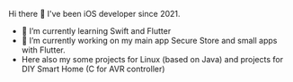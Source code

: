 Hi there 👋
I've been iOS developer since 2021.

- 🌱 I’m currently learning Swift and Flutter
- 🔭 I’m currently working on my main app Secure Store and small apps with Flutter.
- Here also my some projects for Linux (based on Java) and projects for DIY Smart Home (C for AVR controller)


<!--
**ProstoMC/ProstoMC** is a ✨ _special_ ✨ repository because its `README.md` (this file) appears on your GitHub profile.

Here are some ideas to get you started:

- 🔭 I’m currently working on ...
- 🌱 I’m currently learning ...
- 👯 I’m looking to collaborate on ...
- 🤔 I’m looking for help with ...
- 💬 Ask me about ...
- 📫 How to reach me: ...
- 😄 Pronouns: ...
- ⚡ Fun fact: ...
-->
